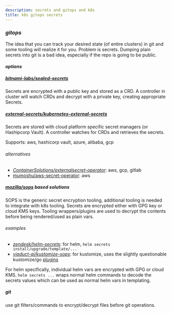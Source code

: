 ```yaml
---
description: secrets and gitops and k8s
title: k8s gitops secrets
---
```


### _gitops_

The idea that you can track your desired state
(of entire clusters) in git and some tooling will realize it for you.
Problem is secrets.
Dumping plain secrets into git is a bad idea,
especially if the repo is going to be public.

#### _options_

##### [_bitnami-labs/sealed-secrets_](https://github.com/bitnami-labs/sealed-secrets)

Secrets are encrypted with a public key and stored as a CRD.
A controller in cluster will watch CRDs and decrypt with a private key,
creating appropriate Secrets.

##### [_external-secrets/kubernetes-external-secrets_](https://github.com/external-secrets/kubernetes-external-secrets)

Secrets are stored with cloud platform specific secret managers (or Hashipcorp Vault).
A controller watches for CRDs and retrieves the secrets.

Supports: aws, hashicorp vault, azure, alibaba, gcp

###### _alternatives_

- [_ContainerSolutions/externalsecret-operator_](https://github.com/ContainerSolutions/externalsecret-operator): aws, gcp, gitlab
- [mumoshu/aws-secret-operator](https://github.com/mumoshu/aws-secret-operator): aws

##### [_mozilla/sops_](https://github.com/mozilla/sops) based solutions

SOPS is the generic secret encryption tooling,
additional tooling is needed to integrate with k8s tooling.
Secrets are encrypted either with GPG key or cloud KMS keys.
Tooling wrappers/plugins are used to decrypt the contents
before being rendered/used as plain vars.

###### _examples_

- [_zendesk/helm-secrets_](https://github.com/zendesk/helm-secrets): for helm, `helm secrets install/upgrade/template/...`
- [_viaduct-ai/kustomize-sops_](https://github.com/viaduct-ai/kustomize-sops#argo-cd-integration): for kustomize, uses the slightly questionable kustomize/go [plugins](https://github.com/kubernetes-sigs/kustomize/blob/master/examples/secretGeneratorPlugin.md)

For helm specifically,
individual helm vars are encrypted with GPG or cloud KMS.
`helm secrets ...` wraps normal helm commands to decode the secrets values
which can be used as normal helm vars in templating.

##### git

use git filters/commands to encrypt/decrypt files before git operations.
